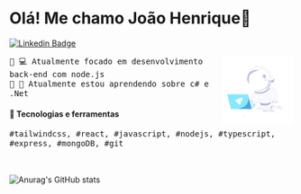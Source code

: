 <h1>Olá! Me chamo João Henrique👋</h1>

[![Linkedin Badge](https://img.shields.io/badge/-LinkedIn-336bcc?style=flat-square&logo=Linkedin&logoColor=white&link=https://www.linkedin.com/in/jo%C3%A3o-henrique-machado-a48a8322a/)](https://www.linkedin.com/in/jo%C3%A3o-henrique-machado-a48a8322a/)


<img src="https://github.com/jhenriquem/jhenriquem/blob/main/astro.png" align="right" width="25%"/>
<samp>
🔹 💻 Atualmente focado em desenvolvimento back-end com node.js
<br>🔹 📖 Atualmente estou aprendendo sobre c# e .Net
</samp>

<br>

#### 🔭 Tecnologias e ferramentas 
<samp>
#tailwindcss, #react, #javascript, #nodejs, #typescript, #express, #mongoDB, #git
</samp>
<br>
<br>
<br>

![Anurag's GitHub stats](https://github-readme-stats.vercel.app/api?username=jhenriquem&show_icons=true&theme=nord&hide=contribs,prs)
